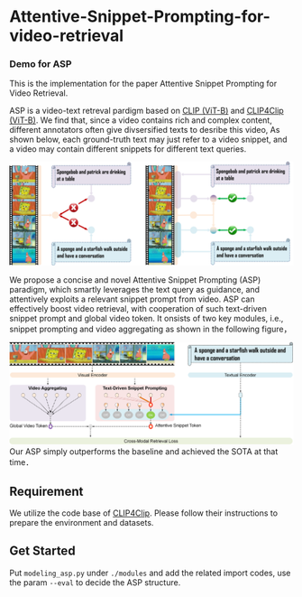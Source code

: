 # Attentive-Snippet-Prompting-for-video-retrieval
### Demo for ASP ###
This is the implementation for the paper Attentive Snippet Prompting for Video Retrieval.

ASP is a video-text retreval pardigm based on [CLIP (ViT-B)](https://github.com/openai/CLIP) and [CLIP4Clip (ViT-B)](https://github.com/ArrowLuo/CLIP4Clip). We find that, since a video contains rich and complex content, different annotators often give divsersified texts to desribe this video, As shown below, each ground-truth text may just refer to a video snippet, and a video may contain different snippets for different text queries.

![ASP4retrieval](FrameToy1.png)

We propose a concise and novel Attentive Snippet Prompting (ASP) paradigm, which smartly leverages the text query as guidance, and attentively exploits a relevant snippet prompt from video. ASP can effectively boost video retrieval, with cooperation of such text-driven snippet prompt and global video token.
It onsists of two key modules, i.e., snippet prompting and video aggregating as shown in the following figure，

![ASP4retrieval](Frame.png)
Our ASP simply outperforms the baseline and achieved the SOTA at that time．


## Requirement
We utilize the code base of [CLIP4Clip](https://github.com/ArrowLuo/CLIP4Clip). Please follow their instructions to prepare the environment and datasets.


## Get Started
Put `modeling_asp.py` under `./modules` and add the related import codes, use the param `--eval` to decide the ASP structure. 
